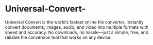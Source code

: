 # Universal-Convert-
Universal Convert is the world’s fastest online file converter. Instantly convert documents, images, audio, and video into multiple formats with speed and accuracy. No downloads, no hassle—just a simple, free, and reliable file conversion tool that works on any device.
